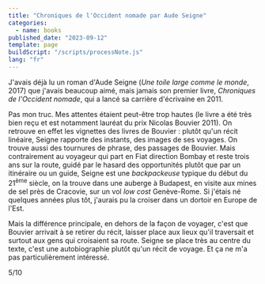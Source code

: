 ```yaml
---
title: "Chroniques de l'Occident nomade par Aude Seigne"
categories:
  - name: books
published_date: "2023-09-12"
template: page
buildScript: "/scripts/processNote.js"
lang: "fr"
---
```


J'avais déjà lu un roman d'Aude Seigne (_Une toile large comme le monde_, 2017) que j'avais beaucoup aimé, mais jamais son premier livre, _Chroniques de l'Occident nomade_, qui a lancé sa carrière d'écrivaine en 2011.

Pas mon truc. Mes attentes étaient peut-être trop hautes (le livre a été très bien reçu et est notamment lauréat du prix Nicolas Bouvier 2011). On retrouve en effet les vignettes des livres de Bouvier : plutôt qu'un récit linéaire, Seigne rapporte des instants, des images de ses voyages. On trouve aussi des tournures de phrase, des passages de Bouvier. Mais contrairement au voyageur qui part en Fiat direction Bombay et reste trois ans sur la route, guidé par le hasard des opportunités plutôt que par un itinéraire ou un guide, Seigne est une _backpackeuse_ typique du début du 21<sup>ème</sup> siècle, on la trouve dans une auberge à Budapest, en visite aux mines de sel près de Cracovie, sur un vol _low cost_ Genève-Rome. Si j'étais né quelques années plus tôt, j'aurais pu la croiser dans un dortoir en Europe de l'Est.

Mais la différence principale, en dehors de la façon de voyager, c'est que Bouvier arrivait à se retirer du récit, laisser place aux lieux qu'il traversait et surtout aux gens qui croisaient sa route. Seigne se place très au centre du texte, c'est une autobiographie plutôt qu'un récit de voyage. Et ça ne m'a pas particulièrement intéressé.

5/10
